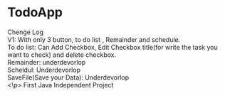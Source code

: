 # TodoApp
<p> Chenge Log <br>
    V1: With only 3 button, to do list , Remainder and schedule. <br>
    To do list: Can Add Checkbox, Edit Checkbox title(for write the task you want to check) and delete checkbox. <br>
    Remainder: underdevorlop <br>
    Scheldul: Underdevorlop <br>
    SaveFile(Save your Data): Underdevorlop <br> <\p>
First Java Independent Project 
